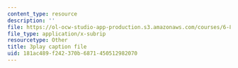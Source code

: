 ```yaml
---
content_type: resource
description: ''
file: https://ol-ocw-studio-app-production.s3.amazonaws.com/courses/6-890-algorithmic-lower-bounds-fun-with-hardness-proofs-fall-2014/181ac489f242370b6871450512982070_PFfv1JnQB8Q.srt
file_type: application/x-subrip
resourcetype: Other
title: 3play caption file
uid: 181ac489-f242-370b-6871-450512982070
---
```

